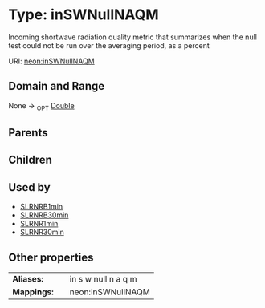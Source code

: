 
# Type: inSWNullNAQM


Incoming shortwave radiation quality metric that summarizes when the null test could not be run over the averaging period, as a percent

URI: [neon:inSWNullNAQM](https://data.neonscience.org/inSWNullNAQM)


## Domain and Range

None ->  <sub>OPT</sub> [Double](types/Double.md)

## Parents


## Children


## Used by

 * [SLRNRB1min](SLRNRB1min.md)
 * [SLRNRB30min](SLRNRB30min.md)
 * [SLRNR1min](SLRNR1min.md)
 * [SLRNR30min](SLRNR30min.md)

## Other properties

|  |  |  |
| --- | --- | --- |
| **Aliases:** | | in s w null n a q m |
| **Mappings:** | | neon:inSWNullNAQM |

